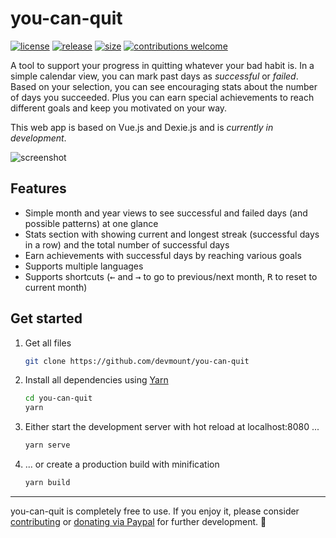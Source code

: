 # you-can-quit

[![license](https://img.shields.io/badge/license-MIT-78d19a.svg?style=flat-square)](./LICENSE.md) [![release](https://img.shields.io/badge/release-v0.2.0-78d19a.svg?style=flat-square)](https://github.com/devmount/you-can-quit/releases) [![size](https://img.shields.io/badge/size-500%20KB-78d19a.svg?style=flat-square)](https://github.com/devmount/you-can-quit) [![contributions welcome](https://img.shields.io/badge/contributions-welcome-78d19a.svg?style=flat-square)](.github/CONTRIBUTING.md)

A tool to support your progress in quitting whatever your bad habit is. In a simple calendar view, you can mark past days as _successful_ or _failed_. Based on your selection, you can see encouraging stats about the number of days you succeeded. Plus you can earn special achievements to reach different goals and keep you motivated on your way.

This web app is based on Vue.js and Dexie.js and is _currently in development_.

![screenshot](https://user-images.githubusercontent.com/5441654/45680370-11267e00-bb3b-11e8-86f9-1f6d10336096.png)

## Features

- Simple month and year views to see successful and failed days (and possible patterns) at one glance
- Stats section with showing current and longest streak (successful days in a row) and the total number of successful days
- Earn achievements with successful days by reaching various goals
- Supports multiple languages
- Supports shortcuts (<kbd>←</kbd> and <kbd>→</kbd> to go to previous/next month, <kbd>R</kbd> to reset to current month)

## Get started

1. Get all files

    ```bash
    git clone https://github.com/devmount/you-can-quit
    ```

2. Install all dependencies using [Yarn](https://yarnpkg.com)

    ```bash
    cd you-can-quit
    yarn
    ```

3. Either start the development server with hot reload at localhost:8080 ...

    ```bash
    yarn serve
    ```

4. ... or create a production build with minification

    ```bash
    yarn build
    ```

---

you-can-quit is completely free to use. If you enjoy it, please consider [contributing](.github/CONTRIBUTING.md) or [donating via Paypal](https://paypal.me/devmount) for further development. :green_heart:
